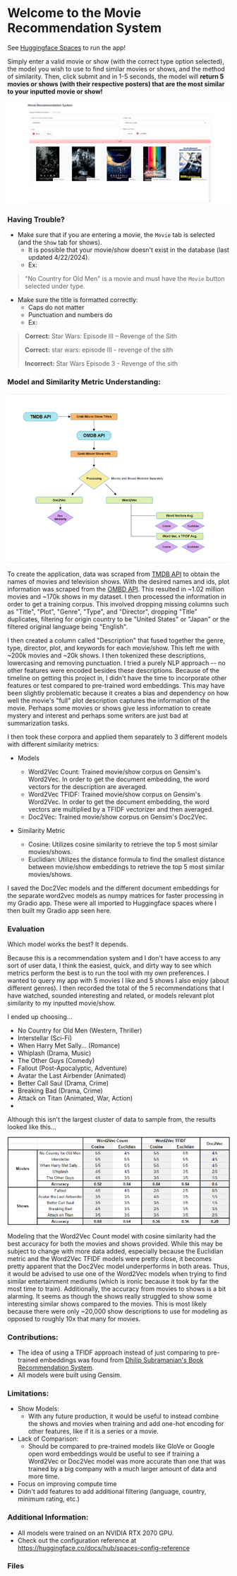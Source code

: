 # Welcome to the Movie Recommendation System

See [Huggingface Spaces](https://huggingface.co/spaces/brandonowens/movie-recommendation-app) to run the app!

Simply enter a valid movie or show (with the correct type option selected), the model you wish to use to find similar movies or shows, and the method of similarity.
Then, click submit and in 1-5 seconds, the model will **return 5 movies or shows (with their respective posters) that are the most similar to your inputted movie or show!**

![Output](example.png)

### Having Trouble?

* Make sure that if you are entering a movie, the `Movie` tab is selected (and the `Show` tab for shows).
    * It is possible that your movie/show doesn't exist in the database (last updated 4/22/2024).
    * Ex:
> "No Country for Old Men" is a movie and must have the `Movie` button selected under type.

* Make sure the title is formatted correctly:
    * Caps do not matter
    * Punctuation and numbers do
    * Ex:
> **Correct:** Star Wars: Episode III – Revenge of the Sith
> 
> **Correct:** star wars: episode III - revenge of the sith
> 
> **Incorrect:** Star Wars Episode 3 - Revenge of the sith
> 
### Model and Similarity Metric Understanding:

![Flowchart](flowchart.png)

To create the application, data was scraped from [TMDB API](https://developer.themoviedb.org/reference/intro/getting-started) to obtain the names of movies and television shows.
With the desired names and ids, plot information was scraped from the [OMBD API](https://www.omdbapi.com/). This resulted in ~1.02 million movies and ~170k shows in my dataset.
I then processed the information in order to get a training corpus. This involved dropping missing columns such as "Title", "Plot", "Genre", "Type", and "Director", dropping "Title" duplicates,
filtering for origin country to be "United States" or "Japan" or the filtered original language being "English". 

I then created a column called "Description" that fused together the genre,
type, director, plot, and keywords for each movie/show. This left me with ~200k movies and ~20k shows. I then tokenized these descriptions, lowercasing and removing punctuation.
I tried a purely NLP approach -- no other features were encoded besides these descriptions. Because of the timeline on getting this project in, I didn't have the time to incorporate other features or test compared to
pre-trained word embeddings. This may have been slightly problematic because it creates a bias and dependency on how well the movie's "full" plot description captures the information of the movie. Perhaps some movies or shows
give less information to create mystery and interest and perhaps some writers are just bad at summarization tasks.

I then took these corpora and applied them separately to 3 different models with different similarity metrics:

* Models
    * Word2Vec Count: Trained movie/show corpus on Gensim's Word2Vec. In order to get the document embedding, the word vectors for the description are averaged.
    * Word2Vec TFIDF: Trained movie/show corpus on Gensim's Word2Vec. In order to get the document embedding, the word vectors are multiplied by a TFIDF vectorizer and then averaged.
    * Doc2Vec: Trained movie/show corpus on Gensim's Doc2Vec.
      
* Similarity Metric
    * Cosine: Utilizes cosine similarity to retrieve the top 5 most similar movies/shows.
    * Euclidian: Utilizes the distance formula to find the smallest distance between movie/show embeddings to retrieve the top 5 most similar movies/shows.
      
I saved the Doc2Vec models and the different document embeddings for the separate word2vec models as numpy matrices for faster processing in my Gradio app. These were all imported to Huggingface spaces
where I then built my Gradio app seen here. 

### Evaluation

Which model works the best? It depends.

Because this is a recommendation system and I don't have access to any sort of user data, I think the easiest, quick, and dirty way to see which metrics perform the best is to run the tool with my own preferences.
I wanted to query my app with 5 movies I like and 5 shows I also enjoy (about different genres). I then recorded the total of the 5 recommendations that I have watched, sounded interesting and related, or models relevant plot similarity to my inputted movie/show.

I ended up choosing... 

* No Country for Old Men (Western, Thriller)
* Interstellar (Sci-Fi)
* When Harry Met Sally... (Romance)
* Whiplash (Drama, Music)
* The Other Guys (Comedy)
* Fallout (Post-Apocalyptic, Adventure)
* Avatar the Last Airbender (Animated)
* Better Call Saul (Drama, Crime)
* Breaking Bad (Drama, Crime)
* Attack on Titan (Animated, War, Action)
* 
Although this isn't the largest cluster of data to sample from, the results looked like this...

![eval](eval.png)

Modeling that the Word2Vec Count model with cosine similarity had the best accuracy for both the movies and shows provided. While this may be subject to change with more data added,
especially because the Euclidian metric and the Word2Vec TFIDF models were pretty close, it becomes pretty apparent that the Doc2Vec model underperforms in both areas. Thus, it would be advised to use one of the Word2Vec 
models when trying to find similar entertainment mediums (which is ironic because it took by far the most time to train). Additionally, the accuracy from movies to shows is a bit alarming. It seems as though the shows really struggled to show some interesting similar shows compared to the movies.
This is most likely because there were only ~20,000 show descriptions to use for modeling as opposed to roughly 10x that many for movies. 

### Contributions:

* The idea of using a TFIDF approach instead of just comparing to pre-trained embeddings was found from [Dhilip Subramanian's Book Recommendation System](https://www.kdnuggets.com/2020/08/content-based-recommendation-system-word-embeddings.html).
* All models were built using Gensim.
  
### Limitations:

* Show Models:
  * With any future production, it would be useful to instead combine the shows and movies when training and add one-hot encoding for other features, like if it is a series or a movie.
* Lack of Comparison:
  * Should be compared to pre-trained models like GloVe or Google open word embeddings would be useful to see if training a Word2Vec or Doc2Vec model was more accurate than one that was trained by a big company with a much larger amount of data and more time.
* Focus on improving compute time
* Didn't add features to add additional filtering (language, country, minimum rating, etc.)

### Additional Information:

* All models were trained on an NVIDIA RTX 2070 GPU. 
* Check out the configuration reference at https://huggingface.co/docs/hub/spaces-config-reference

### Files
